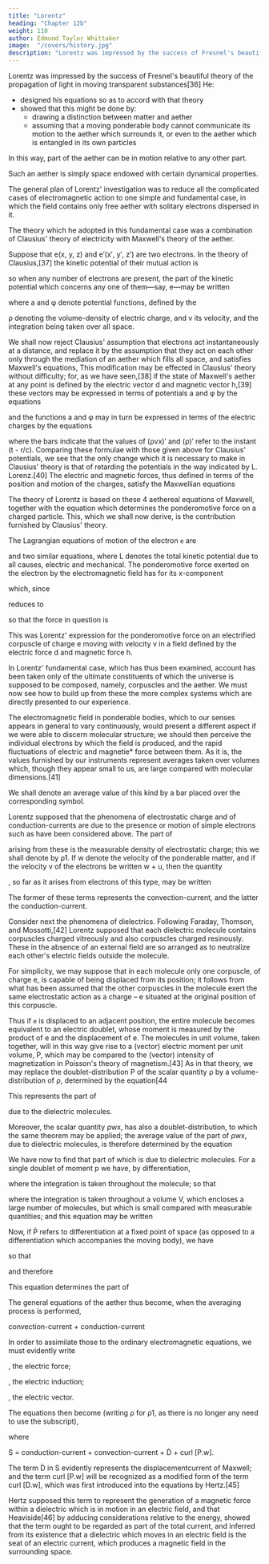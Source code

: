 ```yaml
---
title: "Lorentz"
heading: "Chapter 12b"
weight: 110
author: Edmund Taylor Whittaker
image:  "/covers/history.jpg"
description: "Lorentz was impressed by the success of Fresnel's beautiful theory of the propagation of light in moving transparent substances"
---
```



Lorentz was impressed by the success of Fresnel's beautiful theory of the propagation of light in moving transparent substances[36] He:
- designed his equations so as to accord with that theory
- showed that this might be done by:
  - drawing a distinction between matter and aether
  - assuming that a moving ponderable body cannot communicate its motion to the aether which surrounds it, or even to the aether which is entangled in its own particles

In this way, part of the aether can be in motion relative to any other part. 

Such an aether is simply space endowed with certain dynamical properties.

The general plan of Lorentz' investigation was to reduce all the complicated cases of electromagnetic action to one simple and fundamental case, in which the field contains only free aether with solitary electrons dispersed in it.

The theory which he adopted in this fundamental case was a combination of Clausius' theory of electricity with Maxwell's theory of the aether.

Suppose that e(x, y, z) and e′(x′, y′, z′) are two electrons. In the theory of Clausius,[37] the kinetic potential of their mutual action is


so when any number of electrons are present, the part of the kinetic potential which concerns any one of them—say, e—may be written


where a and φ denote potential functions, defined by the

ρ denoting the volume-density of electric charge, and v its velocity, and the integration being taken over all space.

We shall now reject Clausius' assumption that electrons act instantaneously at a distance, and replace it by the assumption that they act on each other only through the mediation of an aether which fills all space, and satisfies Maxwell's equations, This modification may be effected in Clausius' theory without difficulty; for, as we have seen,[38] if the state of Maxwell's aether at any point is defined by the electric vector d and magnetic vector h,[39] these vectors may be expressed in terms of potentials a and φ by the equations

and the functions a and φ may in turn be expressed in terms of the electric charges by the equations

where the bars indicate that the values of (ρvx)′ and (ρ)′ refer to the instant (t - r/c). Comparing these formulae with those given above for Clausius' potentials, we see that the only change which it is necessary to make in Clausius' theory is that of retarding the potentials in the way indicated by L. Lorenz.[40] The electric and magnetic forces, thus defined in terms of the position and motion of the charges, satisfy the Maxwellian equations


The theory of Lorentz is based on these 4 aethereal equations of Maxwell, together with the equation which determines the ponderomotive force on a charged particle. This, which we shall now derive, is the contribution furnished by Clausius' theory. 

The Lagrangian equations of motion of the electron `e` are


and two similar equations, where L denotes the total kinetic potential due to all causes, electric and mechanical. The ponderomotive force exerted on the electron by the electromagnetic field has for its x-component

which, since


reduces to


so that the force in question is


This was Lorentz' expression for the ponderomotive force on an electrified corpuscle of charge e moving with velocity v in a field defined by the electric force d and magnetic force h.

In Lorentz' fundamental case, which has thus been examined, account has been taken only of the ultimate constituents of which the universe is supposed to be composed, namely, corpuscles and the aether. We must now see how to build up from these the more complex systems which are directly presented to our experience.

The electromagnetic field in ponderable bodies, which to our senses appears in general to vary continuously, would present a different aspect if we were able to discern molecular structure; we should then perceive the individual electrons by which the field is produced, and the rapid fluctuations of electric and magnetie* force between them. As it is, the values furnished by our instruments represent averages taken over volumes which, though they appear small to us, are large compared with molecular dimensions.[41] 

We shall denote an average value of this kind by a bar placed over the corresponding symbol.

Lorentz supposed that the phenomena of electrostatic charge and of conduction-currents are due to the presence or motion of simple electrons such as have been considered above. The part of 

arising from these is the measurable density of electrostatic charge; this we shall denote by ρ1. If w denote the velocity of the ponderable matter, and if the velocity v of the electrons be written w + u, then the quantity 

, so far as it arises from electrons of this type, may be written 

 The former of these terms represents the convection-current, and the latter the conduction-current.

Consider next the phenomena of dielectrics. Following Faraday, Thomson, and Mossotti,[42] Lorentz supposed that each dielectric molecule contains corpuscles charged vitreously and also corpuscles charged resinously. These in the absence of an external field are so arranged as to neutralize each other's electric fields outside the molecule. 

For simplicity, we may suppose that in each molecule only one corpuscle, of charge e, is capable of being displaced from its position; it follows from what has been assumed that the other corpuscles in the molecule exert the same electrostatic action as a charge – e situated at the original position of this corpuscle.

Thus if `e` is displaced to an adjacent position, the entire molecule becomes equivalent to an electric doublet, whose moment is measured by the product of e and the displacement of e. The molecules in unit volume, taken together, will in this way give rise to a (vector) electric moment per unit volume, P, which may be compared to the (vector) intensity of magnetization in Poisson's theory of magnetism.[43] As in that theory, we may replace the doublet-distribution P of the scalar quantity ρ by a volume-distribution of ρ, determined by the equation[44

This represents the part of 

 due to the dielectric molecules.

Moreover, the scalar quantity ρwx, has also a doublet-distribution, to which the same theorem may be applied; the average value of the part of ρwx, due to dielectric molecules, is therefore determined by the equation


We have now to find that part of  which is due to dielectric molecules. For a single doublet of moment p we have, by differentiation,


where the integration is taken throughout the molecule; so that

where the integration is taken throughout a volume V, which ​encloses a large number of molecules, but which is small compared with measurable quantities; and this equation may be written



Now, if Ṗ refers to differentiation at a fixed point of space (as opposed to a differentiation which accompanies the moving body), we have

so that


and therefore



This equation determines the part of 

The general equations of the aether thus become, when the averaging process is performed,

convection-current
+
conduction-current


In order to assimilate those to the ordinary electromagnetic equations, we must evidently write

,
the electric force;

,
the electric induction;

,
the electric vector.


The equations then become (writing ρ for ρ1, as there is no longer any need to use the subscript),

where

S = conduction-current + convection-current + Ḋ + curl [P.w].

The term Ḋ in S evidently represents the displacementcurrent of Maxwell; and the term curl [P.w] will be recognized as a modified form of the term curl [D.w], which was first introduced into the equations by Hertz.[45] 

Hertz supposed this term to represent the generation of a magnetic force within a dielectric which is in motion in an electric field, and that Heaviside[46] by adducing considerations relative to the energy, showed that the term ought to be regarded as part of the total current, and inferred from its existence that a dielectric which moves in an electric field is the seat of an electric current, which produces a magnetic field in the surrounding space. 

